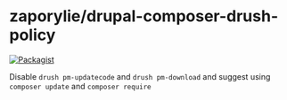 # zaporylie/drupal-composer-drush-policy
[![Packagist](https://img.shields.io/packagist/v/zaporylie/drupal-composer-drush-policy.svg?maxAge=3600)](https://packagist.org/packages/zaporylie/drupal-composer-drush-policy)

Disable `drush pm-updatecode` and `drush pm-download` and suggest using `composer update` and `composer require`

